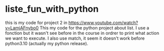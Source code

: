 # liste_fun_with_python
this is my code for project 2 in https://www.youtube.com/watch?v=LamjAFnybo0
This my code for the python project about list.
I use a fonction but it wasn't see before in the course in ordrer to print what action we want to execute.
I also use match, it seem it doesn't work before python3.10 (actually my python release).
